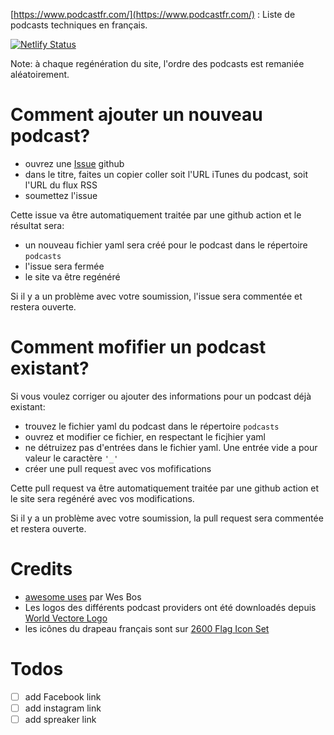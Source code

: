 [https://www.podcastfr.com/](https://www.podcastfr.com/) : Liste de podcasts techniques en français.

[![Netlify Status](https://api.netlify.com/api/v1/badges/63f96c8f-2126-4f57-8dc3-4295341d40af/deploy-status)](https://app.netlify.com/sites/vigilant-hermann-fcaaec/deploys)

Note: à chaque regénération du site, l'ordre des podcasts est remaniée aléatoirement.

# Comment ajouter un nouveau podcast?
* ouvrez une [Issue](https://github.com/pcarion/podcastfr/issues) github
* dans le titre, faites un copier coller soit l'URL iTunes du podcast, soit l'URL du flux RSS
* soumettez l'issue

Cette issue va être automatiquement traitée par une github action et le résultat sera:
* un nouveau fichier yaml sera créé pour le podcast dans le répertoire `podcasts`
* l'issue sera fermée
* le site va être regénéré

Si il y a un problème avec votre soumission, l'issue sera commentée et restera ouverte.

# Comment mofifier un podcast existant?
Si vous voulez corriger ou ajouter des informations pour un podcast déjà existant:
* trouvez le fichier yaml du podcast dans le répertoire `podcasts`
* ouvrez et modifier ce fichier, en respectant le ficjhier yaml
* ne détruizez pas d'entrées dans le fichier yaml. Une entrée vide a pour valeur le caractère `'_'`
* créer une pull request avec vos mofifications

Cette pull request va être automatiquement traitée par une github action et le site sera regénéré avec vos modifications.

Si il y a un problème avec votre soumission, la pull request sera commentée et restera ouverte.

# Credits

- [awesome uses](https://github.com/wesbos/awesome-uses) par Wes Bos
- Les logos des différents podcast providers ont été downloadés depuis [World Vectore Logo](https://worldvectorlogo.com/)
- les icônes du drapeau français sont sur [2600 Flag Icon Set](https://www.gosquared.com/resources/flag-icons/)

# Todos
- [ ] add Facebook link
- [ ] add instagram link
- [ ] add spreaker link

